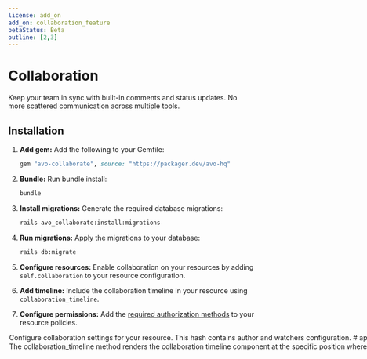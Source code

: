 ```yaml
---
license: add_on
add_on: collaboration_feature
betaStatus: Beta
outline: [2,3]
---
```


# Collaboration

Keep your team in sync with built-in comments and status updates. No more scattered communication across multiple tools.

## Installation

1. **Add gem:** Add the following to your Gemfile:
   ```ruby
   gem "avo-collaborate", source: "https://packager.dev/avo-hq"
   ```

2. **Bundle:** Run bundle install:
   ```bash
   bundle
   ```

3. **Install migrations:** Generate the required database migrations:
   ```bash
   rails avo_collaborate:install:migrations
   ```

4. **Run migrations:** Apply the migrations to your database:
   ```bash
   rails db:migrate
   ```

5. **Configure resources:** Enable collaboration on your resources by adding `self.collaboration` to your resource configuration.

6. **Add timeline:** Include the collaboration timeline in your resource using `collaboration_timeline`.

7. **Configure permissions:** Add the [required authorization methods](https://docs.avohq.io/3.0/collaborate/authorization.html) to your resource policies.
   

<Option name="self.collaboration">

Configure collaboration settings for your resource. This hash contains author and watchers configuration.

```ruby{3-21}
# app/avo/resources/project.rb
class Avo::Resources::Project < Avo::BaseResource
  self.collaboration = {
    author: {
      current_author: -> { current_user },
      name_property: :name,
    },
    watchers: [
      {
        property: :name,
        message: -> { "This property has been updated #{property}: #{old_value} -> #{new_value}" }
      },
      {
        property: :status,
        i18n_message_key: "avo.collaboration.custom_property_changed_html",
      },
      {
        property: :stage,
      }
    ]
  }

  def fields
    # ...
  end
end
```

### `author`

- **`current_author`**: A lambda that returns the current user/author object
- **`name_property`**: The property on the author object that contains their display name

### `watchers`

Watchers monitor changes to specific properties and can generate automatic timeline entries when those properties change.

Each watcher can have:

- **`property`**: The property name to watch for changes (required)
- **`message`**: A lambda that generates a custom message when the property changes. Available variables: `property`, `old_value`, `new_value`
- **`i18n_message_key`**: An internationalization key for the message instead of a custom lambda

If neither `message` nor `i18n_message_key` is provided, a default message will be generated.

#### I18n Example

When using `i18n_message_key`, define your translations in your locale files:

```yaml
en:
  hello: "Hello world"
  avo:
    collaboration:
      custom_property_changed_html: changed %{property} to %{new_value} <span class="font-bold">[Custom]</span>
```

The message can use interpolation variables like `%{property}`, `%{old_value}`, and `%{new_value}`.

##### Safe HTML Translations

When your translation messages contain HTML markup (as shown in the example above), Rails automatically treats them as safe HTML when the translation key ends with `_html`. This follows Rails' [safe HTML translations](https://guides.rubyonrails.org/i18n.html#using-safe-html-translations) convention, allowing you to include styling and formatting in your collaboration timeline messages without additional escaping.

</Option>

<Option name="collaboration_timeline">

The `collaboration_timeline` method renders the collaboration timeline component at the specific position where it's defined within your resource's fields.

```ruby{13}
# app/avo/resources/project.rb
class Avo::Resources::Project < Avo::BaseResource
  self.collaboration = {
    # ...
  }

  def fields
    field :id, as: :id
    field :name
    field :status
    field :stage, as: :select, options: ["Not Started", "In Progress", "Completed"]

    collaboration_timeline
  end
end
```

This DSL method will display the collaboration timeline (showing comments, status updates, and property changes) wherever you place it in your resource definition. You can position it among your other fields to control where the timeline appears in your resource's layout.
</Option>
